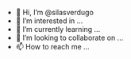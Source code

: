 - 👋 Hi, I’m @silasverdugo
- 👀 I’m interested in ...
- 🌱 I’m currently learning ...
- 💞️ I’m looking to collaborate on ...
- 📫 How to reach me ...

<!---
silasverdugo/silasverdugo is a ✨ special ✨ repository because its `README.md` (this file) appears on your GitHub profile.
You can click the Preview link to take a look at your changes.
--->
